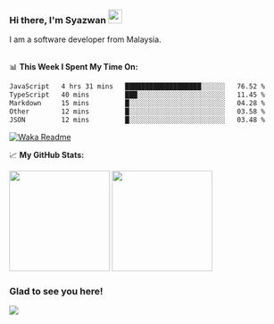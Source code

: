 ### Hi there, I'm Syazwan <img src="https://media.giphy.com/media/hvRJCLFzcasrR4ia7z/giphy.gif" width="25px">
I am a software developer from Malaysia.
<br/><br/>

📊 **This Week I Spent My Time On:**
<!--START_SECTION:waka-->

```txt
JavaScript   4 hrs 31 mins   ███████████████████░░░░░░   76.52 %
TypeScript   40 mins         ███░░░░░░░░░░░░░░░░░░░░░░   11.45 %
Markdown     15 mins         █░░░░░░░░░░░░░░░░░░░░░░░░   04.28 %
Other        12 mins         █░░░░░░░░░░░░░░░░░░░░░░░░   03.58 %
JSON         12 mins         █░░░░░░░░░░░░░░░░░░░░░░░░   03.48 %
```

<!--END_SECTION:waka-->
[![Waka Readme](https://github.com/syazwanz/syazwanz/actions/workflows/wakatime.yml/badge.svg)](https://github.com/syazwanz/syazwanz/actions/workflows/wakatime.yml)

📈 **My GitHub Stats:**

<p>
  <img height="180em" src="https://github-readme-stats.vercel.app/api?username=syazwanz&show_icons=true&hide_border=false&&count_private=true&include_all_commits=true" />
  <img height="180em" src="https://github-readme-stats.vercel.app/api/top-langs/?username=syazwanz&exclude_repo=KNN-Image-Classification&show_icons=true&hide_border=false&layout=compact&langs_count=8"/>
</p>

### Glad to see you here!
![](https://visitor-badge.glitch.me/badge?page_id=syazwanz.syazwanz)
